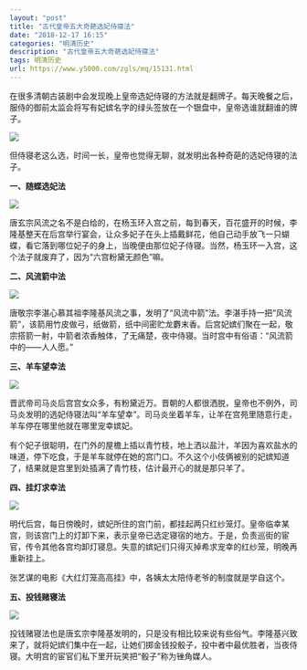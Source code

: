 ```yaml
---
layout: "post"
title: "古代皇帝五大奇葩选妃侍寝法"
date: "2018-12-17 16:15"
categories: "明清历史"
description: "古代皇帝五大奇葩选妃侍寝法"
tags: 明清历史
url: https://www.y5000.com/zgls/mq/15131.html
---
```






在很多清朝古装剧中会发现晚上皇帝选妃侍寝的方法就是翻牌子。每天晚餐之后，服侍的御前太监会将写有妃嫔名字的绿头签放在一个银盘中，皇帝选谁就翻谁的牌子。

![](https://img.y5000.com/uploads/allimg/170227/8-1F22G12155440.jpg)

但侍寝老这么选，时间一长，皇帝也觉得无聊，就发明出各种奇葩的选妃侍寝的法子。

**一、随蝶选妃法**

![](https://img.y5000.com/uploads/allimg/170227/8-1F22G1220K43.jpg)

唐玄宗风流之名不是白给的，在杨玉环入宫之前，每到春天，百花盛开的时候，李隆基整天在后宫举行宴会，让众多妃子在头上插戴鲜花，他自己动手放飞一只蝴蝶，看它落到哪位妃子的身上，当晚便由那位妃子侍寝。当然，杨玉环一入宫，这个法子就废弃了，因为“六宫粉黛无颜色”嘛。

**二、风流箭中法**

![](https://img.y5000.com/uploads/allimg/170227/8-1F22G12214323.jpg)

唐敬宗李湛心慕其祖李隆基风流之事，发明了“风流中箭”法。李湛手持一把“风流箭”，该箭用竹皮做弓，纸做箭，纸中间密贮龙麝末香。后宫妃嫔们聚在一起，敬宗搭箭一射，中箭者浓香触体，了无痛楚，夜中侍寝。当时宫中有俗语：“风流箭中的――人人愿。”

**三、羊车望幸法**

![](https://img.y5000.com/uploads/allimg/170227/8-1F22G12223494.jpg)

晋武帝司马炎后宫宫女众多，有粉黛近万。晋朝的人都很洒脱，皇帝也不例外，司马炎发明的选妃侍寝法叫“羊车望幸”。司马炎坐着羊车，让羊在宫苑里随意行走，羊车停在哪里他就在哪里宠幸嫔妃。

有个妃子很聪明，在门外的屋檐上插以青竹枝，地上洒以盐汁，羊因为喜欢盐水的味道，停下吃食，于是羊车就停在她的宫门口。不久这个小伎俩被别的妃嫔知道了，结果就是宫里到处插满了青竹枝，估计最开心的就是那只羊了。

**四、挂灯求幸法**

![](https://img.y5000.com/uploads/allimg/170227/8-1F22G12234a2.jpg)

明代后宫，每日傍晚时，嫔妃所住的宫门前，都挂起两只红纱笼灯。皇帝临幸某宫，则该宫门上的灯卸下来，表示皇帝已选定寝宿的地方。于是，负责巡街的宦官，传令其他各宫均卸灯寝息。失意的嫔妃们只得灭掉希求宠幸的红纱笼，明晚再重新挂上。

张艺谋的电影《大红灯笼高高挂》中，各姨太太陪侍老爷的制度就是学自这个。

**五、投钱赌寝法**

![](https://img.y5000.com/uploads/allimg/170227/8-1F22G1224J95.jpg)

投钱赌寝法也是唐玄宗李隆基发明的，只是没有相比较来说有些俗气。李隆基兴致来了，就将妃嫔们集中在一起，让她们掷金钱投骰子，投中者中最优胜者，当夜侍寝。大明宫的宦官们私下里开玩笑把“骰子”称为锉角媒人。
